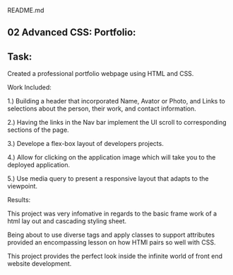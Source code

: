 README.md

## 02 Advanced CSS: Portfolio: ##

## Task: ##
  Created a professional portfolio webpage using HTML and CSS.

Work Included:

  1.) Building a header that incorporated Name, Avator or Photo, and Links to selections about the person, their work, and contact information.

  2.) Having the links in the Nav bar implement the UI scroll to corresponding sections of the page.

  3.) Develope a flex-box layout of developers projects.

  4.) Allow for clicking on the application image which will take you to the deployed application. 

  5.) Use media query to present a responsive layout that adapts to the viewpoint. 

Results:

This project was very infomative in regards to the basic frame work of a html lay out and cascading styling sheet.

Being about to use diverse tags and apply classes to support attributes provided an encompassing lesson on how HTMl pairs so well with CSS. 

This project provides the perfect look inside the infinite world of front end website development. 
